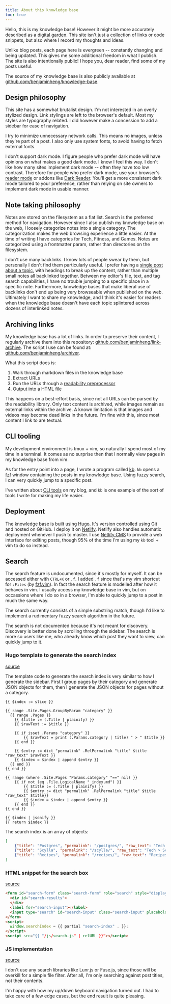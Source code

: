 ```yaml
---
title: About this knowledge base
toc: true
---
```


Hello, this is my knowledge base! However it might be more accurately described
as a [digital garden](https://nesslabs.com/digital-garden-set-up). This site
isn't just a collection of links or code snippets, but also where I record my
thoughts and ideas.

Unlike blog posts, each page here is evergreen -- constantly changing and being
updated. This gives me some additional freedom in what I publish. The site is
also intentionally public! I hope you, dear reader, find some of my posts
useful.

The source of my knowledge base is also publicly available at
[github.com/benjaminheng/knowledge-base](https://github.com/benjaminheng/knowledge-base).

## Design philosophy

This site has a somewhat brutalist design. I'm not interested in an overly
stylized design. Link stylings are left to the browser's default. Most my
styles are typography related. I did however make a concession to add a sidebar for
ease of navigation.

I try to minimize unnecessary network calls. This means no images, unless
they're part of a post. I also only use system fonts, to avoid having to fetch
external fonts.

I don't support dark mode. I figure people who prefer dark mode will have
opinions on what makes a good dark mode. I know I feel this way. I don't like
how many sites implement dark mode -- often they have too low contrast.
Therefore for people who prefer dark mode, use your browser's [reader
mode](https://support.mozilla.org/en-US/kb/firefox-reader-view-clutter-free-web-pages)
or addons like [Dark Reader](https://addons.mozilla.org/en-US/firefox/addon/darkreader/). You'll get
a more consistent dark mode tailored to your preference, rather than relying on
site owners to implement dark mode in usable manner.

## Note taking philosophy

Notes are stored on the filesystem as a flat list. Search is the preferred
method for navigation. However since I also publish my knowledge base on the
web, I loosely categorize notes into a single category. The categorization
makes the web browsing experience a little easier. At the time of writing I
have categories for Tech, Fitness, and Games. Notes are categorized using a
frontmatter param, rather than directories on the filesystem.

I don't use many backlinks. I know lots of people swear by them, but personally
I don't find them particularly useful. I prefer having a [single post about a
topic](/postgres/), with headings to break up the content, rather than
multiple small notes all backlinked together. Between my editor's file, text,
and tag search capabilities, I have no trouble jumping to a specific place in a
specific note.  Furthermore, knowledge bases that make liberal use of backlinks
don't end up being very browseable when published on the web. Ultimately I want
to share my knowledge, and I think it's easier for readers when the knowledge
base doesn't have each topic splintered across dozens of interlinked notes.

## Archiving links

My knowledge base has a lot of links. In order to preserve their content, I
regularly archive them into this repository:
[github.com/benjaminheng/link-archive](https://github.com/benjaminheng/link-archive).
The script I use can be found at:
[github.com/benjaminheng/archiver](https://github.com/benjaminheng/archiver).

What this script does is:

1. Walk through markdown files in the knowledge base
2. Extract URLs
3. Run the URLs through a [readability preprocessor](https://github.com/mozilla/readability)
4. Output into a HTML file

This happens on a best-effort basis, since not all URLs can be parsed by the
readability library. Only text content is archived, while images remain as
external links within the archive. A known limitation is that images and videos
may become dead links in the future. I'm fine with this, since most content I
link to are textual.

## CLI tooling

My development environment is tmux + vim, so naturally I spend most of my time
in a terminal. It comes as no surprise then that I normally view pages in my
knowledge base from vim. 

As for the entry point into a page, I wrote a program called
[kb](https://github.com/benjaminheng/kb). `kb` opens a
[fzf](https://github.com/junegunn/fzf) window containing the posts in my
knowledge base. Using fuzzy search, I can very quickly jump to a specific post.

I've written about [CLI
tools](https://hbenjamin.com/post/build-cli-tools-for-common-tasks/) on my
blog, and `kb` is one example of the sort of tools I write for making my life
easier.

## Deployment

The knowledge base is built using [Hugo](https://gohugo.io/). It's version
controlled using Git and hosted on GitHub. I deploy it on
[Netlify](https://www.netlify.com/). Netlify also handles automatic deployment
whenever I push to master. I use [Netlify CMS](https://www.netlifycms.org/) to
provide a web interface for editing posts, though 95% of the time I'm using my
`kb` tool + vim to do so instead.

## Search

The search feature is undocumented, since it's mostly for myself. It can be
accessed either with `CTRL+K` or `,f`. I added `,f` since that's my vim
shortcut for `:Files` (by [fzf.vim](https://github.com/junegunn/fzf.vim)). In
fact the search feature is modelled after how it behaves in vim. I usually
access my knowledge base in vim, but on occassions where I do so in a browser,
I'm able to quickly jump to a post in much the same way.

The search currently consists of a simple substring match, though I'd like to
implement a rudimentary fuzzy search algorithm in the future.

The search is not documented because it's not meant for discovery. Discovery is
better done by scrolling through the sidebar. The search is more so users like
me, who already know which post they want to view, can quickly jump to it.

### Hugo template to generate the search index

[source](https://github.com/benjaminheng/knowledge-base/blob/368b77174b9b9dc18d2f9623f25803b5e98b92eb/layouts/partials/search-index)

The template code to generate the search index is very similar to how I
generate the sidebar. First I group pages by their category and generate JSON
objects for them, then I generate the JSON objects for pages without a
category.

```go-text-template
{{ $index := slice }}

{{ range .Site.Pages.GroupByParam "category" }}
  {{ range .Pages }}
    {{ $title := (.Title | plainify) }}
    {{ $rawText := $title }}

    {{ if isset .Params "category" }}
        {{ $rawText = print (.Params.category | title) " > " $title }}
    {{ end }}

    {{ $entry := dict "permalink" .RelPermalink "title" $title "raw_text" $rawText }}
    {{ $index = $index | append $entry }}
  {{ end }}
{{ end }}

{{ range (where .Site.Pages "Params.category" "==" nil) }}
    {{ if not (eq .File.LogicalName "_index.md") }}
        {{ $title := (.Title | plainify) }}
        {{ $entry := dict "permalink" .RelPermalink "title" $title "raw_text" $title}}
        {{ $index = $index | append $entry }}
    {{ end }}
{{ end }}

{{ $index | jsonify }}
{{ return $index }}
```

The search index is an array of objects:

```json
[
    {"title": "Postgres", "permalink": "/postgres/", "raw_text": "Tech > Postgres"},
    {"title": "Scylla", "permalink": "/scylla/", "raw_text": "Tech > Scylla"},
    {"title": "Recipes", "permalink": "/recipes/", "raw_text": "Recipes"},
]
```

### HTML snippet for the search box

[source](https://github.com/benjaminheng/knowledge-base/blob/368b77174b9b9dc18d2f9623f25803b5e98b92eb/layouts/partials/search.html)

```html
<form id="search-form" class="search-form" role="search" style="display:none;" tabindex="0">
  <div id="search-results">
  </div>
  <label for="search-input"></label>
  <input type="search" id="search-input" class="search-input" placeholder="search" autocomplete="off">
</form>
<script>
  window.searchIndex = {{ partial "search-index" . }};
</script>
<script src="{{ "/js/search.js" | relURL }}"></script>
```

### JS implementation

[source](https://github.com/benjaminheng/knowledge-base/blob/368b77174b9b9dc18d2f9623f25803b5e98b92eb/static/js/search.js)

I don't use any search libraries like Lunr.js or Fuse.js, since those will be
overkill for a simple file filter. After all, I'm only searching against post
titles, not their contents.

I'm happy with how my up/down keyboard navigation turned out. I had to take
care of a few edge cases, but the end result is quite pleasing.
